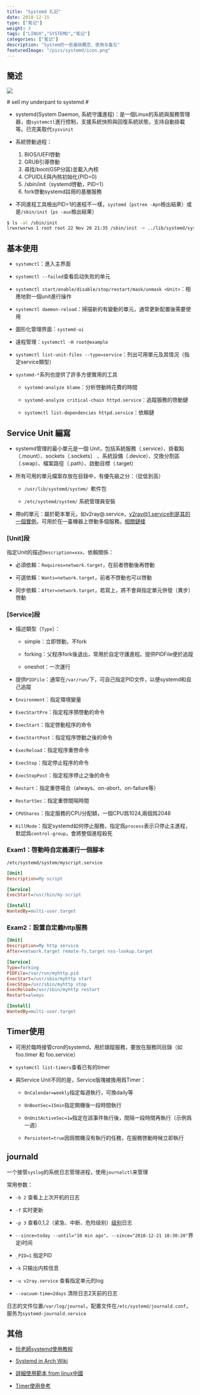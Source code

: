 ```yaml
---
title: "Systemd 扎記"
date: 2018-12-15
type: ["笔记"]
weight: 3
tags: ["LINUX","SYSTEMD","笔记"]
categories: ["笔记"]
description: "System的一些基础概念、使用与备忘"
featuredImage: "/pics/systemd/icon.png"
---
```


## 簡述

![](/pics/systemd/01.jpg)

\# sell my underpant to systemd \#

- systemd(System Daemon, 系統守護進程)：是一個Linux的系統與服務管理器，由``systemctl``進行控制，支援系統快照與回復系統狀態，支持自動掛載等。已完美取代``sysvinit``

- 系統啓動過程：

    1. BIOS/UEFI啓動
    2. GRUB引導啓動
    3. 尋找/boot(GSP分區)並載入內核
    4. CPUIDLE與內核初始化(PID=0)
    5. /sbin/init（systemd啓動，PID=1）
    6. fork啓動systemd註冊的基層服務

- 不同進程工具檢出PID=1的進程不一樣，``systemd``（``pstree -Apn``檢出結果）或是``/sbin/init``（``ps -aux``檢出結果）
```bash
$ ls -al /sbin/init
lrwxrwxrwx 1 root root 22 Nov 26 21:35 /sbin/init -> ../lib/systemd/systemd
```

## 基本使用

- ``systemctl``：進入主界面

- ``systemctl --failed``查看启动失败的单元

- ``systemctl start/enable/disable/stop/restart/mask/unmask <Unit>``：相應地對一個unit進行操作

- ``systemctl daemon-reload``：掃描新的有變動的單元，通常更新配置後需要使用

- 圖形化管理界面：``systemd-ui``

- 遠程管理：``systemctl -H root@example``

- ``systemctl list-unit-files --type=service``：列出可用單元及其情況（指定service類型）

- ``systemd-*``系列也提供了許多方便實用的工具

    - ``systemd-analyze blame``：分析啓動時花費的時間

    - ``systemd-analyze critical-chain httpd.service``：追蹤服務的啓動鏈

    - ``systemctl list-dependencies httpd.service``：依賴鏈

## Service Unit 編寫

- systemd管理的最小單元是一個 Unit，包括系統服務（.service）、掛載點（.mount）、sockets（.sockets） 、系統設備（.device）、交換分割區（.swap）、檔案路徑（.path）、啟動目標（.target）

- 所有可用的單元檔案存放在目錄中，有優先級之分：（從低到高）

    - ``/usr/lib/systemd/system/ ``軟件包

    - ``/etc/systemd/system/`` 系統管理員安裝

- 帶``@``的單元：屬於範本單元，如v2ray@.service，v2ray@1.service則是其的一個實例，可用於在一臺機器上啓動多個服務。[相關鏈接](http://www.bkjia.com/LINUXxt/1025409.html)

### [Unit]段

指定Unit的描述``Description=xxx``、依賴關係：

- 必須依賴：``Requires=network.target``，在前者啓動後再啓動

- 可選依賴：``Wants=network.target``，前者不啓動也可以啓動

- 同步依賴：``After=network.target``，若寫上，將不會與指定單元併發（異步）啓動

### [Service]段

- 描述類型（``Type``）：

    - simple：立即啓動，不fork

    - forking：父程序fork後退出，常用於自定守護進程。提供PIDFile便於追蹤

    - oneshot：一次運行

- 提供``PIDFile``：通常在``/var/run/``下，可自己指定PID文件，以便systemd和自己追蹤

- ``Environment``：指定環境變量 

- ``ExecStartPre``：指定程序預啓動的命令

- ``ExecStart``：指定啓動程序的命令

- ``ExecStartPost``：指定程序啓動之後的命令

- ``ExecReload``：指定程序重啓命令

- ``ExecStop``：指定停止程序的命令

- ``ExecStopPost``：指定程序停止之後的命令

- ``Restart``：指定重啓場合（always、on-abort、on-failure等）

- ``RestartSec``：指定重啓間隔時間

- ``CPUShares``：指定服務的CPU分配額，一個CPU爲1024,兩個爲2048

- ``KillMode``：指定systemd如何停止服務，指定爲``process``表示只停止主進程，默認爲``control-group``，會將整個進程殺死

### Exam1：啓動時自定義運行一個腳本
``/etc/systemd/system/myscript.service``
```ini
[Unit]
Description=My script

[Service]
ExecStart=/usr/bin/my-script

[Install]
WantedBy=multi-user.target 
```

### Exam2：設置自定義http服務
```ini
[Unit]
Description=My http service
After=network.target remote-fs.target nss-lookup.target

[Service]
Type=forking
PIDFile=/var/run/myhttp.pid
ExecStart=/usr/sbin/myhttp start
ExecStop=/usr/sbin/myhttp stop
ExecReload=/usr/sbin/myhttp restart
Restart=always

[Install]
WantedBy=multi-user.target
```

## Timer使用

- 可用於臨時接管cron的systemd，用於跟蹤服務，要放在服務同目錄（如 foo.timer 和 foo.service）

- ``systemctl list-timers``查看已有的timer

- 與Service Unit不同的是，Service版塊被換用爲Timer：

    - ``OnCalendar=weekly``指定每週執行，可換daily等

    - ``OnBootSec=15min``指定開機後一段時間執行

    - ``OnUnitActiveSec=1w``指定在該事件執行後，間隔一段時間再執行（示例爲一週）

    - ``Persistent=true``因爲關機沒有執行的任務，在服務啓動時候立即執行

## journald
一个接管``syslog``的系统日志管理进程，使用``journalctl``来管理

常用参数：

- ``-b 2`` 查看上上次开机的日志

- ``-f`` 实时更新

- ``-p 3`` 查看0,1,2（紧急、中断、危险级别）[级别](https://wiki.archlinux.org/index.php/systemd_(%E7%AE%80%E4%BD%93%E4%B8%AD%E6%96%87)#%E6%97%A5%E5%BF%97)日志

- ``--since=today --until="10 min ago"``、``--since="2018-12-21 18:30:20"``界定i时间

- ``_PID=1`` 指定PID

- ``-k`` 只输出内核信息

- ``-u v2ray.service`` 查看指定单元的log

- ``--vacuum-time=2days`` 清除日志2天前的日志

日志的文件位置``/var/log/journal``，配置文件在``/etc/systemd/journald.conf``，服务为``systemd-journald.service``



## 其他

- [阮老師systemd使用教程](http://www.ruanyifeng.com/blog/2016/03/systemd-tutorial-part-two.html)

- [Systemd in Arch Wiki](https://wiki.archlinux.org/index.php/Systemd_(%E6%AD%A3%E9%AB%94%E4%B8%AD%E6%96%87))

- [詳細使用範本 from linux中國](https://linux.cn/article-5926-1.html)

- [Timer使用參考](https://wiki.archlinux.org/index.php/Systemd/Timers_(简体中文))